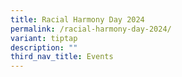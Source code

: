 ```yaml
---
title: Racial Harmony Day 2024
permalink: /racial-harmony-day-2024/
variant: tiptap
description: ""
third_nav_title: Events
---
```

